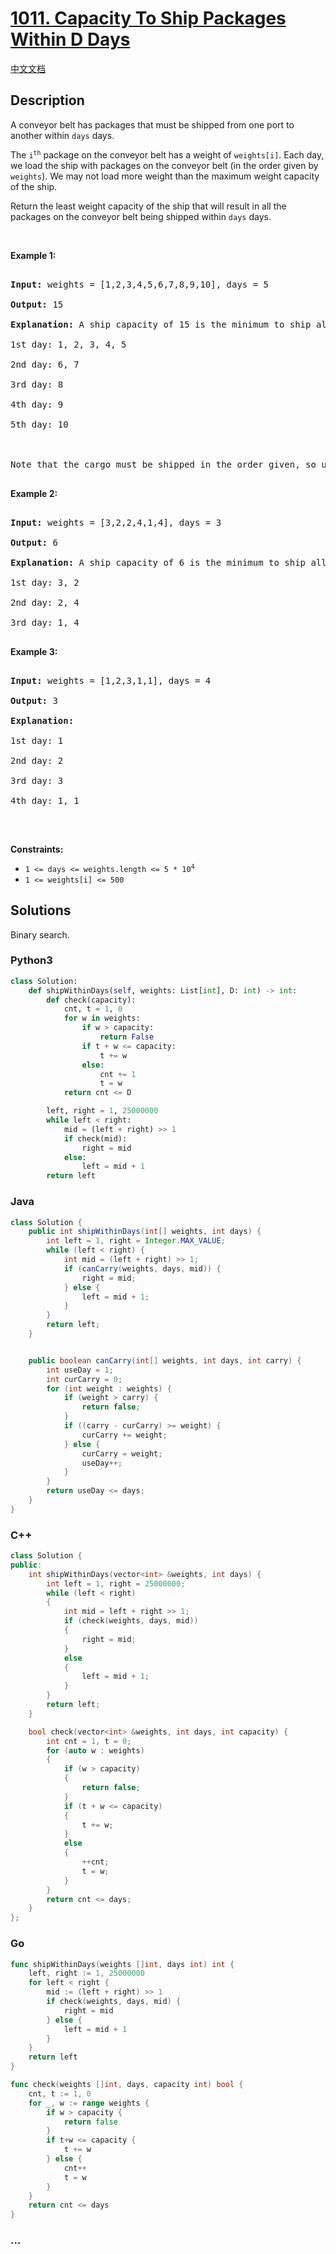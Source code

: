 # [1011. Capacity To Ship Packages Within D Days](https://leetcode.com/problems/capacity-to-ship-packages-within-d-days)

[中文文档](/solution/1000-1099/1011.Capacity%20To%20Ship%20Packages%20Within%20D%20Days/README.md)

## Description

<p>A conveyor belt has packages that must be shipped from one port to another within <code>days</code> days.</p>

<p>The <code>i<sup>th</sup></code> package on the conveyor belt has a weight of <code>weights[i]</code>. Each day, we load the ship with packages on the conveyor belt (in the order given by <code>weights</code>). We may not load more weight than the maximum weight capacity of the ship.</p>

<p>Return the least weight capacity of the ship that will result in all the packages on the conveyor belt being shipped within <code>days</code> days.</p>

<p>&nbsp;</p>

<p><strong>Example 1:</strong></p>

<pre>

<strong>Input:</strong> weights = [1,2,3,4,5,6,7,8,9,10], days = 5

<strong>Output:</strong> 15

<strong>Explanation:</strong> A ship capacity of 15 is the minimum to ship all the packages in 5 days like this:

1st day: 1, 2, 3, 4, 5

2nd day: 6, 7

3rd day: 8

4th day: 9

5th day: 10



Note that the cargo must be shipped in the order given, so using a ship of capacity 14 and splitting the packages into parts like (2, 3, 4, 5), (1, 6, 7), (8), (9), (10) is not allowed.

</pre>

<p><strong>Example 2:</strong></p>

<pre>

<strong>Input:</strong> weights = [3,2,2,4,1,4], days = 3

<strong>Output:</strong> 6

<strong>Explanation:</strong> A ship capacity of 6 is the minimum to ship all the packages in 3 days like this:

1st day: 3, 2

2nd day: 2, 4

3rd day: 1, 4

</pre>

<p><strong>Example 3:</strong></p>

<pre>

<strong>Input:</strong> weights = [1,2,3,1,1], days = 4

<strong>Output:</strong> 3

<strong>Explanation:</strong>

1st day: 1

2nd day: 2

3rd day: 3

4th day: 1, 1

</pre>

<p>&nbsp;</p>

<p><strong>Constraints:</strong></p>

<ul>
    <li><code>1 &lt;= days &lt;= weights.length &lt;= 5 * 10<sup>4</sup></code></li>
    <li><code>1 &lt;= weights[i] &lt;= 500</code></li>

</ul>

## Solutions

Binary search.

<!-- tabs:start -->

### **Python3**

```python
class Solution:
    def shipWithinDays(self, weights: List[int], D: int) -> int:
        def check(capacity):
            cnt, t = 1, 0
            for w in weights:
                if w > capacity:
                    return False
                if t + w <= capacity:
                    t += w
                else:
                    cnt += 1
                    t = w
            return cnt <= D

        left, right = 1, 25000000
        while left < right:
            mid = (left + right) >> 1
            if check(mid):
                right = mid
            else:
                left = mid + 1
        return left
```

### **Java**

```java
class Solution {
    public int shipWithinDays(int[] weights, int days) {
        int left = 1, right = Integer.MAX_VALUE;
        while (left < right) {
            int mid = (left + right) >> 1;
            if (canCarry(weights, days, mid)) {
                right = mid;
            } else {
                left = mid + 1;
            }
        }
        return left;
    }


    public boolean canCarry(int[] weights, int days, int carry) {
        int useDay = 1;
        int curCarry = 0;
        for (int weight : weights) {
            if (weight > carry) {
                return false;
            }
            if ((carry - curCarry) >= weight) {
                curCarry += weight;
            } else {
                curCarry = weight;
                useDay++;
            }
        }
        return useDay <= days;
    }
}
```

### **C++**

```cpp
class Solution {
public:
    int shipWithinDays(vector<int> &weights, int days) {
        int left = 1, right = 25000000;
        while (left < right)
        {
            int mid = left + right >> 1;
            if (check(weights, days, mid))
            {
                right = mid;
            }
            else
            {
                left = mid + 1;
            }
        }
        return left;
    }

    bool check(vector<int> &weights, int days, int capacity) {
        int cnt = 1, t = 0;
        for (auto w : weights)
        {
            if (w > capacity)
            {
                return false;
            }
            if (t + w <= capacity)
            {
                t += w;
            }
            else
            {
                ++cnt;
                t = w;
            }
        }
        return cnt <= days;
    }
};
```

### **Go**

```go
func shipWithinDays(weights []int, days int) int {
	left, right := 1, 25000000
	for left < right {
		mid := (left + right) >> 1
		if check(weights, days, mid) {
			right = mid
		} else {
			left = mid + 1
		}
	}
	return left
}

func check(weights []int, days, capacity int) bool {
	cnt, t := 1, 0
	for _, w := range weights {
		if w > capacity {
			return false
		}
		if t+w <= capacity {
			t += w
		} else {
			cnt++
			t = w
		}
	}
	return cnt <= days
}
```

### **...**

```

```

<!-- tabs:end -->
